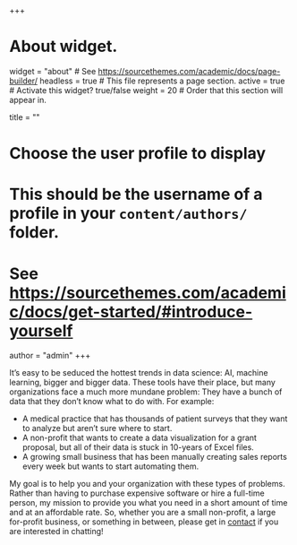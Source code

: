 +++
# About widget.
widget = "about"  # See https://sourcethemes.com/academic/docs/page-builder/
headless = true  # This file represents a page section.
active = true  # Activate this widget? true/false
weight = 20  # Order that this section will appear in.

title = ""

# Choose the user profile to display
# This should be the username of a profile in your `content/authors/` folder.
# See https://sourcethemes.com/academic/docs/get-started/#introduce-yourself
author = "admin"
+++

It’s easy to be seduced the hottest trends in data science: AI, machine learning, bigger and bigger data. These tools have their place, but many organizations face a much more mundane problem: They have a bunch of data that they don’t know what to do with. For example:

<ul> 
<li>A medical practice that has thousands of patient surveys that they want to analyze but aren’t sure where to start.</li>
<li>A non-profit that wants to create a data visualization for a grant proposal, but all of their data is stuck in 10-years of Excel files.</li>
<li>A growing small business that has been manually creating sales reports every week but wants to start automating them.</li>
</ul>

My goal is to help you and your organization with these types of problems. Rather than having to purchase expensive software or hire a full-time person, my mission to provide you what you need in a short amount of time and at an affordable rate. So, whether you are a small non-profit, a large for-profit business, or something in between, please get in [contact](mailto:spirgel@gmail.com) if you are interested in chatting!
